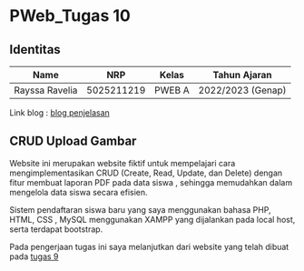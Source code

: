 # PWeb_Tugas 10

## Identitas
| Name           | NRP        | Kelas     | Tahun Ajaran      |
| ---            | ---        | ----------|---                |
| Rayssa Ravelia | 5025211219 |PWEB A     | 2022/2023 (Genap) |

Link blog : [blog penjelasan](https://sites.google.com/view/rayssa-blog/pweb/tugas-10-laporan-pdf)

## CRUD Upload Gambar
Website ini merupakan website fiktif untuk mempelajari cara mengimplementasikan CRUD (Create, Read, Update, dan Delete) dengan fitur membuat laporan PDF pada data siswa , 
sehingga memudahkan dalam mengelola data siswa secara efisien. 

Sistem pendaftaran siswa baru yang saya menggunakan bahasa PHP, HTML, CSS , MySQL menggunakan XAMPP yang dijalankan pada local host, serta terdapat bootstrap.

Pada pengerjaan tugas ini saya melanjutkan dari website yang telah dibuat pada [tugas 9](https://github.com/rayrednet/CRUD-Upload-Gambar)


